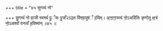 +++
title = "४५ सुगव्यं नो"

+++
सु॒गव्यं॑ नो वा॒जी स्वश्व्यं॑ पु॒ँसः पु॒त्राँ२ऽउ॒त वि॑श्वा॒पुष॑ँ र॒यिम्। अ॒ना॒गा॒स्त्वं नो॒ऽअदि॑तिः कृणोतु क्ष॒त्रं नो॒ऽअश्वो॑ वनताँ ह॒विष्मा॑न् ॥४५ ॥